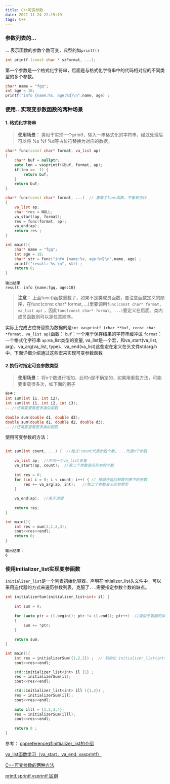 ```yaml
---
title: C++可变参数 
date: 2021-11-24 22:19:19
tags: C++
---
```


### 参数列表的...
... 表示函数的参数个数可变，典型的如`printf()`
```cpp
int printf (const char * szFormat, ...);
```
第一个参数是一个格式化字符串，后面是与格式化字符串中的代码相对应的不同类型的多个参数。

```cpp
char* name = "fgq";
int age = 18; 
printf("info {name:%s, age:%d}\n",name, age) ; 
```

### 使用...实现变参数函数的两种场景
#### 1. 格式化字符串

> **使用场景：**
> 类似于实现一个printf，输入一串格式化的字符串，经过处理后可以将 %s %f %d等占位符替换为对应的数据。


```cpp
char* func(const char* format, va_list ap)  
{
	char* buf = nullptr;
    auto len = vasprintf(&buf, format, ap); 
    if(len == -1) {
        return buf;
    }
    return buf; 
}

char* func(const char* format, ...)  // 重载了func函数，不重载也行
{
    va_list ap;
    char *res = NULL; 
    va_start(ap, format);
    res = func(format, ap);  
    va_end(ap);
    return res ;  
}   

int main(){
    char* name = "fgq";
    int age = 18; 
    char* str = func("info {name:%s, age:%d}\n",name, age) ;
    printf("result: %s \n", str) ; 
    return 0;  
}
```

```
输出结果
result: info {name:fgq, age:18}
```

> **注意：**
> 上面func()函数重载了，如果不是类成员函数，要注意函数定义的顺序，在func(const char* format, ...)里要调用`func(const char* format, va_list ap)` ，因此`func(const char* format, ...)`要定义在后面。类内成员函数则可以是任意顺序。

实际上完成占位符替换为数据的是`int vasprintf (char **buf, const char *format, va_list ap)`函数：
`buf`：一个用于保存结果的字符串缓冲区
`format`：一个格式化字符串
`ap`:va_list类型的变量, va_list是一个宏，和va_start(va_list, arg)、va_arg(va_list, type)、va_end(va_list)这些宏在定义在头文件stdarg.h中，下面详细介绍通过这些宏来实现可变参数函数

#### 2.执行时指定可变参数类型

> **使用场景：**
> 将n个数进行相加，此时n是不确定的，如果用重载方法，可能要重载很多次，如下面的例子

```cpp
例子：
int sum(int i1, int i2);
int sum(int i1, int i2, int i3);
...//还需要重载更多类似函数
 
double sum(double d1, double d2);
double sum(double d1, double d2, double d3);
...//还需要重载更多类似函数
```
使用可变参数的方法：
```cpp

int sum(int count, ...) {  //格式:count代表参数个数, ...代表n个参数
 
	va_list ap;  //声明一个va_list变量
	va_start(ap, count);  //第二个参数表示形参的个数
 
	int res = 0;
	for (int i = 0; i < count; i++) { // 按顺序返回参数列表中的参数
		res += va_arg(ap, int);   //第二个参数表示形参类型
	}
	
	va_end(ap);  //用于清理
 
	return res;
}

int main(){
    int res = sum(3,1,2,3);
    cout<<res<<endl; 
    return 0; 
}
```

```
输出结果：
6
```
### 使用initializer_list实现变参函数
`initializer_list`是一个列表初始化容器，声明在initializer_list头文件中，可以采用迭代器的方式来遍历参数列表，克服了`...`需要指定参数个数的缺点。

```cpp
int initializerSum(initializer_list<int> il) {
   
	int sum = 0;
 
	for (auto ptr = il.begin(); ptr != il.end(); ptr++)  //类似于容器的操作
	{
		sum += *ptr;
	}
 
	return sum;
}

int main(){
    int res = initializerSum({1,2,3}) ;  // 初始化 initializer_list<int>
    cout<<res<<endl; 

    std::initializer_list<int> il {1} ;
    res = initializerSum(il);
    cout<<res<<endl; 

    std::initializer_list<int> ill ({1,2}) ;
    res = initializerSum(ill);
    cout<<res<<endl; 
    
    auto illl = {1,2,3,4};
    res = initializerSum(illl);
    cout<<res<<endl;
    
    return 0 ; 
}
```

参考：
[cppreference对inittializer_list的介绍](http://en.cppreference.com/w/cpp/utility/initializer_list)

[va_list函数学习（va_start，va_end, vasprintf）](https://blog.csdn.net/baidu_15952103/article/details/105886761)

[C++可变参数的两种方法](https://blog.csdn.net/alex1997222/article/details/78639991)

[printf,sprintf,vsprintf 区别](https://blog.csdn.net/anye3000/article/details/6593551)
